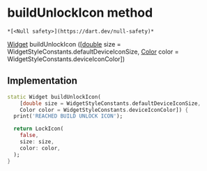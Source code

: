 


# buildUnlockIcon method




    *[<Null safety>](https://dart.dev/null-safety)*




[Widget](https://api.flutter.dev/flutter/widgets/Widget-class.html) buildUnlockIcon
([[double](https://api.flutter.dev/flutter/dart-core/double-class.html) size = WidgetStyleConstants.defaultDeviceIconSize, [Color](https://api.flutter.dev/flutter/dart-ui/Color-class.html) color = WidgetStyleConstants.deviceIconColor])








## Implementation

```dart
static Widget buildUnlockIcon(
    [double size = WidgetStyleConstants.defaultDeviceIconSize,
    Color color = WidgetStyleConstants.deviceIconColor]) {
  print('REACHED BUILD UNLOCK ICON');

  return LockIcon(
    false,
    size: size,
    color: color,
  );
}
```







